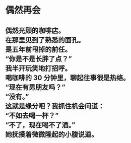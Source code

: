 # 偶然再会

偶然光顾的咖啡店。
\
在那里见到了熟悉的面孔。
\
是五年前甩掉的前任。
\
“你是不是长胖了点？”
\
我半开玩笑地打招呼。
\
喝咖啡的 30 分钟里，聊起往事很是热络。
\
“现在有男朋友吗？”
\
“没有。”
\
这就是缘分吧？我抓住机会问道：
\
“不如去喝一杯？”
\
“不了，现在喝不了酒。”
\
她抚摸着微微隆起的小腹说道。
<br>
<br>
<br>
<br>
<br>
<br>
---

